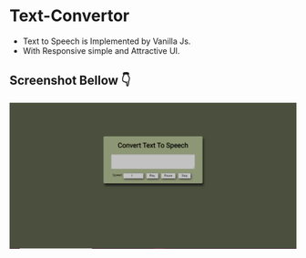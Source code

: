 # Text-Convertor

- Text to Speech is Implemented by Vanilla Js.
- With Responsive simple and Attractive UI.

## Screenshot Bellow 👇
![screenshot](https://github.com/blackcodding/Text-Convertor/blob/master/text-converter-screenshot.PNG)
